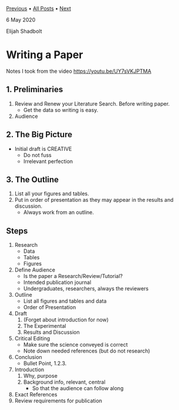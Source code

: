 
[Previous](./2020-04-14-Given-Cpp-Features.md) • [All Posts](../posts.md) • [Next](./2020-05-27-Literature-References.md)

6 May 2020

Elijah Shadbolt

# Writing a Paper

Notes I took from the video https://youtu.be/UY7sVKJPTMA

## 1. Preliminaries

1. Review and Renew your Literature Search. Before writing paper.
    - Get the data so writing is easy.
2. Audience

## 2. The Big Picture

- Initial draft is CREATIVE
    - Do not fuss
    - Irrelevant perfection

## 3. The Outline

1. List all your figures and tables.
2. Put in order of presentation as they may appear in the results and discussion.
    - Always work from an outline.

## Steps

1. Research
    - Data
    - Tables
    - Figures
2. Define Audience
    - Is the paper a Research/Review/Tutorial?
    - Intended publication journal
    - Undergraduates, researchers, always the reviewers
2. Outline
    - List all figures and tables and data
    - Order of Presentation 
3. Draft
    1. (Forget about introduction for now)
    2. The Experimental
    3. Results and Discussion
4. Critical Editing
    - Make sure the science conveyed is correct
    - Note down needed references (but do not research)
5. Conclusion
    - Bullet Point, 1.2.3.
6. Introduction
    1. Why, purpose
    2. Background info, relevant, central
        - So that the audience can follow along
7. Exact References
8. Review requirements for publication
